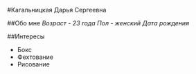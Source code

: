 #Кагальницкая Дарья Сергеевна

##Обо мне
*Возраст - 23 года*
*Пол - женский*
*Дата рождения*

##Интересы
* Бокс
* Фехтование
* Рисование